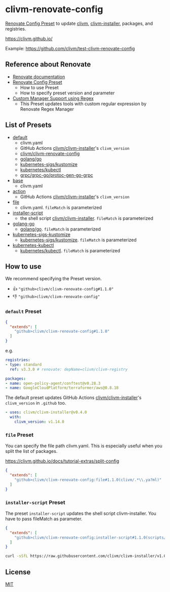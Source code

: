 # clivm-renovate-config

[Renovate Config Preset](https://docs.renovatebot.com/config-presets/) to update [clivm](https://github.com/clivm/clivm), [clivm-installer](https://github.com/clivm/clivm-installer), packages, and registries.

https://clivm.github.io/

Example: https://github.com/clivm/test-clivm-renovate-config

## Reference about Renovate

* [Renovate documentation](https://docs.renovatebot.com/)
* [Renovate Config Preset](https://docs.renovatebot.com/config-presets/)
  * How to use Preset
  * How to specify preset version and parameter
* [Custom Manager Support using Regex](https://docs.renovatebot.com/modules/manager/regex/)
  * This Preset updates tools with custom regular expression by Renovate Regex Manager

## List of Presets

* [default](default.json)
  * clivm.yaml
  * GitHub Actions [clivm/clivm-installer](https://github.com/clivm/clivm-installer)'s `clivm_version`
  * [clivm/clivm-renovate-config](https://github.com/clivm/clivm-renovate-config)
  * [golang/go](https://github.com/golang/go)
  * [kubernetes-sigs/kustomize](https://github.com/kubernetes-sigs/kustomize)
  * [kubernetes/kubectl](https://github.com/kubernetes/kubectl)
  * [grpc/grpc-go/protoc-gen-go-grpc](https://github.com/grpc/grpc-go)
* [base](base.json)
  * clivm.yaml
* [action](action.json)
  * GitHub Actions [clivm/clivm-installer](https://github.com/clivm/clivm-installer)'s `clivm_version`
* [file](file.json)
  * clivm.yaml. `fileMatch` is parameterized
* [installer-script](installer-script.json)
  * the shell script [clivm/clivm-installer](https://github.com/clivm/clivm-installer). `fileMatch` is parameterized
* [golang-go](golang-go.json)
  * [golang/go](https://github.com/golang/go). `fileMatch` is parameterized
* [kubernetes-sigs-kustomize](kubernetes-sigs-kustomize.json)
  * [kubernetes-sigs/kustomize](https://github.com/kubernetes-sigs/kustomize). `fileMatch` is parameterized
* [kubernetes-kubectl](kubernetes-kubectl.json)
  * [kubernetes/kubectl](https://github.com/kubernetes/kubectl). `fileMatch` is parameterized

## How to use

We recommend specifying the Preset version.

* :thumbsup: `"github>clivm/clivm-renovate-config#1.1.0"`
* :thumbsdown: `"github>clivm/clivm-renovate-config"`

### `default` Preset

```json
{
  "extends": [
    "github>clivm/clivm-renovate-config#1.1.0"
  ]
}
```

e.g.

```yaml
registries:
- type: standard
  ref: v3.3.0 # renovate: depName=clivm/clivm-registry

packages:
- name: open-policy-agent/conftest@v0.28.3
- name: GoogleCloudPlatform/terraformer/aws@0.8.18
```

The default preset updates GitHub Actions [clivm/clivm-installer](https://github.com/clivm/clivm-installer)'s `clivm_version` in `.github` too.

```yaml
- uses: clivm/clivm-installer@v0.4.0
  with:
    clivm_version: v1.14.0
```

### `file` Preset

You can specify the file path clivm.yaml.
This is especially useful when you split the list of packages.

https://clivm.github.io/docs/tutorial-extras/split-config

```json
{
  "extends": [
    "github>clivm/clivm-renovate-config:file#1.1.0(clivm/.*\\.ya?ml)"
  ]
}
```

### `installer-script` Preset

The preset `installer-script` updates the shell script clivm-installer.
You have to pass fileMatch as parameter.

```json
{
  "extends": [
    "github>clivm/clivm-renovate-config:installer-script#1.1.0(scripts/.*\\.sh)"
  ]
}
```

```sh
curl -sSfL https://raw.githubusercontent.com/clivm/clivm-installer/v1.0.0/clivm-installer | bash
```

## License

[MIT](LICENSE)
